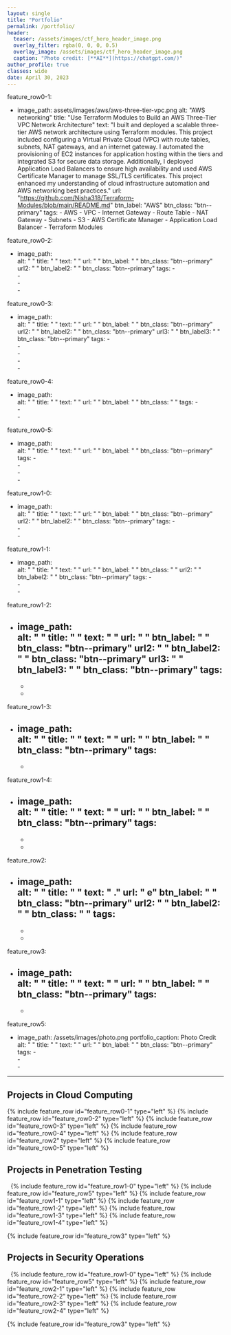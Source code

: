 ```yaml
---
layout: single
title: "Portfolio"
permalink: /portfolio/
header:
  teaser: /assets/images/ctf_hero_header_image.png
  overlay_filter: rgba(0, 0, 0, 0.5)
  overlay_image: /assets/images/ctf_hero_header_image.png
  caption: "Photo credit: [**AI**](https://chatgpt.com/)"
author_profile: true
classes: wide
date: April 30, 2023
---
```


feature_row0-1:
  - image_path: assets/images/aws/aws-three-tier-vpc.png
    alt: "AWS networking"
    title: "Use Terraform Modules to Build  an AWS Three-Tier VPC Network Architecture"
    text: "I built and deployed a scalable three-tier AWS network architecture using Terraform modules. This project included configuring a Virtual Private Cloud (VPC) with route tables, subnets, NAT gateways, and an internet gateway. I automated the provisioning of EC2 instances for application hosting within the tiers and integrated S3 for secure data storage. Additionally, I deployed Application Load Balancers to ensure high availability and used AWS Certificate Manager to manage SSL/TLS certificates. This project enhanced my understanding of cloud infrastructure automation and AWS networking best practices."
    url: "https://github.com/Nisha318/Terraform-Modules/blob/main/README.md"
    btn_label: "AWS"
    btn_class: "btn--primary"
    tags:
        - AWS
        - VPC
        - Internet Gateway
        - Route Table
        - NAT Gateway
        - Subnets
        - S3
        - AWS Certificate Manager
        - Application Load Balancer
        - Terraform Modules

feature_row0-2:
  - image_path:  
    alt: " "
    title: " "
    text: " "
    url: " "
    btn_label: " "
    btn_class: "btn--primary"
    url2: " "
    btn_label2: " "
    btn_class: "btn--primary"
    tags:
        -  
        -  
        -  
        -  

feature_row0-3:
  - image_path:  
    alt: " "
    title: " "
    text: " "
    url: " "
    btn_label: " "
    btn_class: "btn--primary"
    url2: " "
    btn_label2: " "
    btn_class: "btn--primary"
    url3: " "
    btn_label3: " "
    btn_class: "btn--primary"
    tags:
        -  
        -  
        -  
        -  
        -  

feature_row0-4:
  - image_path:  
    alt: " "
    title: " "
    text: "  "
    url: " "
    btn_label: " "
    btn_class: " "
    tags:
        -  
        -  
        -  

feature_row0-5:
  - image_path:  
    alt: " "
    title: " "
    text: " "
    url: " "
    btn_label: " "
    btn_class: "btn--primary"
    tags:
        -  
        -  
        -  
        -  

feature_row1-0:
  - image_path:  
    alt: " "
    title: " "
    text: "  "
    url: " "
    btn_label: " "
    btn_class: "btn--primary"
    url2: " "
    btn_label2: " "
    btn_class: "btn--primary"
    tags:
        -  
        -  
        -  

feature_row1-1:
  - image_path:  
    alt: " "
    title: " "
    text: " "
    url: " "
    btn_label: " "
    btn_class: " "
    url2: " "
    btn_label2: " "
    btn_class: "btn--primary"
    tags:
        -  
        -  
        -   

feature_row1-2:
  - image_path:  
    alt: " "
    title: " "
    text: " "
    url: " "
    btn_label: " "
    btn_class: "btn--primary"
    url2: " "
    btn_label2: " "
    btn_class: "btn--primary"
    url3: " "
    btn_label3: " "
    btn_class: "btn--primary"
    tags:
    -  
    -  
    -  

feature_row1-3:
  - image_path:  
    alt: " "
    title: " "
    text: " "
    url: " "
    btn_label: " "
    btn_class: "btn--primary"
    tags:
    -  
    -  

feature_row1-4:
  - image_path:  
    alt: " "
    title: " "
    text: " "
    url: " "
    btn_label: " "
    btn_class: "btn--primary"
    tags:
    -  
    -  
    -  

feature_row2:
  - image_path:  
    alt: " "
    title: " "
    text: " ."
    url: " e"
    btn_label: " "
    btn_class: "btn--primary"
    url2: " "
    btn_label2: " "
    btn_class: " "
    tags:
    -  
    -  
    - 

feature_row3:
  - image_path:  
    alt: " "
    title: " "
    text: " "
    url: " "
    btn_label: " "
    btn_class: "btn--primary"
    tags:
    -    
    -    


feature_row5:
  - image_path:  /assets/images/photo.png
    portfolio_caption: Photo Credit  
    alt: "     "
    title: "   "
    text: " "
    url: "  "
    btn_label: " "
    btn_class: "btn--primary"
    tags:
        -  
        -  
        -  
---

## Projects in Cloud Computing

{% include feature_row id="feature_row0-1" type="left" %}
<a name="Gifify AWS app"></a>
{% include feature_row id="feature_row0-2" type="left" %}
<a name="HWT game"></a>
{% include feature_row id="feature_row0-3" type="left" %}
<a name="GhostKitchen Node.js app"></a>
{% include feature_row id="feature_row0-4" type="left" %}
<a name="Python app"></a>
<a name="NLP Flask app"></a>
{% include feature_row id="feature_row2" type="left" %}
<a name="KD Tree algorithm"></a>
{% include feature_row id="feature_row0-5" type="left" %}

## Projects in Penetration Testing

&nbsp;
<a name="Signal-Processing">
{% include feature_row id="feature_row1-0" type="left" %}
{% include feature_row id="feature_row5" type="left" %}
<a name="Deep-Learning">
{% include feature_row id="feature_row1-1" type="left" %}
<a name="Marketing-Analytics"></a>
{% include feature_row id="feature_row1-2" type="left" %}
<a name="Purchase-Analytics"></a>
{% include feature_row id="feature_row1-3" type="left" %}
<a name="Tableau-Dashboard"></a>
{% include feature_row id="feature_row1-4" type="left" %}
<!-- <a name="Digital-Marketing"></a>
{% include feature_row id="feature_row4" type="left" %} -->
<a name="Recommender-System"></a>
{% include feature_row id="feature_row3" type="left" %}


## Projects in Security Operations
&nbsp;
<a name="Signal-Processing">
{% include feature_row id="feature_row1-0" type="left" %}
{% include feature_row id="feature_row5" type="left" %}
<a name="Deep-Learning">
{% include feature_row id="feature_row2-1" type="left" %}
<a name="Marketing-Analytics"></a>
{% include feature_row id="feature_row2-2" type="left" %}
<a name="Purchase-Analytics"></a>
{% include feature_row id="feature_row2-3" type="left" %}
<a name="Tableau-Dashboard"></a>
{% include feature_row id="feature_row2-4" type="left" %}
<!-- <a name="Digital-Marketing"></a>
{% include feature_row id="feature_row4" type="left" %} -->
<a name="Recommender-System"></a>
{% include feature_row id="feature_row3" type="left" %}
